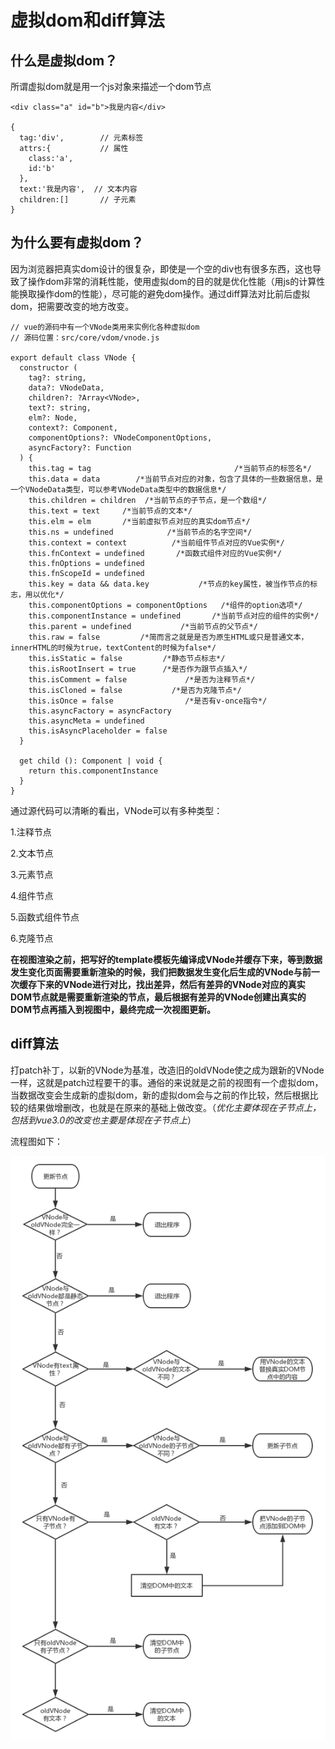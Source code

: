 <!--
 * @Autor: 卢建
 * @LastEditors: 卢建
 * @Description: 虚拟dom和diff算法
 * @Date: 2021-02-05 09:19:12
 * @LastEditTime: 2021-04-08 11:27:17
-->
# 虚拟dom和diff算法

## 什么是虚拟dom？

所谓虚拟dom就是用一个js对象来描述一个dom节点

```
<div class="a" id="b">我是内容</div>

{
  tag:'div',        // 元素标签
  attrs:{           // 属性
    class:'a',
    id:'b'
  },
  text:'我是内容',  // 文本内容
  children:[]       // 子元素
}
```

## 为什么要有虚拟dom？

因为浏览器把真实dom设计的很复杂，即使是一个空的div也有很多东西，这也导致了操作dom非常的消耗性能，使用虚拟dom的目的就是优化性能（用js的计算性能换取操作dom的性能），尽可能的避免dom操作。通过diff算法对比前后虚拟dom，把需要改变的地方改变。

```
// vue的源码中有一个VNode类用来实例化各种虚拟dom
// 源码位置：src/core/vdom/vnode.js

export default class VNode {
  constructor (
    tag?: string,
    data?: VNodeData,
    children?: ?Array<VNode>,
    text?: string,
    elm?: Node,
    context?: Component,
    componentOptions?: VNodeComponentOptions,
    asyncFactory?: Function
  ) {
    this.tag = tag                                /*当前节点的标签名*/
    this.data = data        /*当前节点对应的对象，包含了具体的一些数据信息，是一个VNodeData类型，可以参考VNodeData类型中的数据信息*/
    this.children = children  /*当前节点的子节点，是一个数组*/
    this.text = text     /*当前节点的文本*/
    this.elm = elm       /*当前虚拟节点对应的真实dom节点*/
    this.ns = undefined            /*当前节点的名字空间*/
    this.context = context          /*当前组件节点对应的Vue实例*/
    this.fnContext = undefined       /*函数式组件对应的Vue实例*/
    this.fnOptions = undefined
    this.fnScopeId = undefined
    this.key = data && data.key           /*节点的key属性，被当作节点的标志，用以优化*/
    this.componentOptions = componentOptions   /*组件的option选项*/
    this.componentInstance = undefined       /*当前节点对应的组件的实例*/
    this.parent = undefined           /*当前节点的父节点*/
    this.raw = false         /*简而言之就是是否为原生HTML或只是普通文本，innerHTML的时候为true，textContent的时候为false*/
    this.isStatic = false         /*静态节点标志*/
    this.isRootInsert = true      /*是否作为跟节点插入*/
    this.isComment = false             /*是否为注释节点*/
    this.isCloned = false           /*是否为克隆节点*/
    this.isOnce = false                /*是否有v-once指令*/
    this.asyncFactory = asyncFactory
    this.asyncMeta = undefined
    this.isAsyncPlaceholder = false
  }

  get child (): Component | void {
    return this.componentInstance
  }
}
```

通过源代码可以清晰的看出，VNode可以有多种类型：

1.注释节点

2.文本节点

3.元素节点

4.组件节点

5.函数式组件节点

6.克隆节点

**在视图渲染之前，把写好的template模板先编译成VNode并缓存下来，等到数据发生变化页面需要重新渲染的时候，我们把数据发生变化后生成的VNode与前一次缓存下来的VNode进行对比，找出差异，然后有差异的VNode对应的真实DOM节点就是需要重新渲染的节点，最后根据有差异的VNode创建出真实的DOM节点再插入到视图中，最终完成一次视图更新。**

## diff算法

打patch补丁，以新的VNode为基准，改造旧的oldVNode使之成为跟新的VNode一样，这就是patch过程要干的事。通俗的来说就是之前的视图有一个虚拟dom，当数据改变会生成新的虚拟dom，新的虚拟dom会与之前的作比较，然后根据比较的结果做增删改，也就是在原来的基础上做改变。（*优化主要体现在子节点上，包括到vue3.0的改变也主要是体现在子节点上*）

流程图如下：

<img src="../img/diff.png" alt="加载图片" title="流程图"></img>